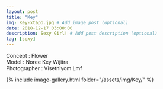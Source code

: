 ```yaml
---
layout: post
title: "Key"
img: Key-xtapo.jpg # Add image post (optional)
date: 2018-12-17 03:00:00
description: Sexy Girl! # Add post description (optional)
tag: [sexy]
---
```

Concept : Flower  
Model : Noree Key Wijitra  
Photographer : Visetniyom Lmf    

{% include image-gallery.html folder="/assets/img/Key/" %}
